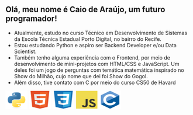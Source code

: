 ## Olá, meu nome é Caio de Araújo, um futuro programador!
<ul>
  <li>Atualmente, estudo no curso Técnico em Desenvolvimento de Sistemas da Escola Técnica Estadual Porto Digital, no bairro do Recife.</li>
  <li>Estou estudando Python e aspiro ser Backend Developer e/ou Data Scientist.</li>
  <li>Também tenho alguma experiência com o Frontend, por meio de desenvolvimento de mini-projetos com HTML/CSS e JavaScript. Um deles foi um jogo de perguntas com temática matemática inspirado no Show do Milhão, cujo nome que dei foi Show do Gogol.</li>
  <li>Além disso, tive contato com C por meio do curso CS50 de Havard</li>
</ul>
<div>
  <img alt="Python" src="https://raw.githubusercontent.com/devicons/devicon/master/icons/python/python-original.svg" align="center" height="50" width="60">
  <img alt="HTML5" src="https://raw.githubusercontent.com/devicons/devicon/master/icons/html5/html5-original.svg" align="center" height="50" width="60">
  <img alt="CSS3" src="https://raw.githubusercontent.com/devicons/devicon/master/icons/css3/css3-original.svg" align="center" height="50" width="60">
  <img alt="C" src="https://raw.githubusercontent.com/devicons/devicon/master/icons/javascript/javascript-original.svg" align="center" height="50" width="60">
  <img alt="C" src="https://raw.githubusercontent.com/devicons/devicon/master/icons/c/c-original.svg" align="center" height="50" width="60">
</div>
